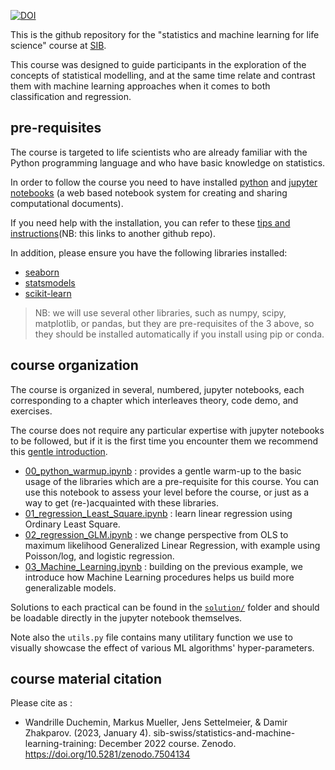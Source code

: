 [![DOI](https://zenodo.org/badge/DOI/10.5281/zenodo.7504134.svg)](https://doi.org/10.5281/zenodo.7504134)


This is the github repository for the "statistics and machine learning for life science" course at [SIB](https://www.sib.swiss).

This course was designed to guide participants in the exploration of the concepts of statistical modelling, 
and at the same time relate and contrast them with machine learning approaches when it comes to both classification and regression.

## pre-requisites

The course is targeted to life scientists who are already familiar with the Python programming language and who have basic knowledge on statistics.

In order to follow the course you need to have installed [python](https://www.python.org/) and [jupyter notebooks](https://www.jupyter.org/) (a web based notebook system for creating and sharing computational documents). 

If you need help with the installation, you can refer to these [tips and instructions](https://github.com/sib-swiss/first-steps-with-python-training/blob/master/setting_up_your_environment.md)(NB: this links to another github repo).

In addition, please ensure you have the following libraries installed:
 * [seaborn](https://seaborn.pydata.org/installing.html)
 * [statsmodels](https://www.statsmodels.org/stable/install.html)
 * [scikit-learn](https://scikit-learn.org/stable/install.html)

> NB: we will use several other libraries, such as numpy, scipy, matplotlib, or pandas, but they are pre-requisites of the 3 above, so they should be installed automatically if you install using pip or conda.


## course organization 

The course is organized in several, numbered, jupyter notebooks, each corresponding to a chapter which interleaves theory, code demo, and exercises.

The course does not require any particular expertise with jupyter notebooks to be followed, but if it is the first time you encounter them we recommend this [gentle introduction](https://realpython.com/jupyter-notebook-introduction/).

 * [00_python_warmup.ipynb](00_python_warmup.ipynb) : provides a gentle warm-up to the basic usage of the libraries which are a pre-requisite for this course. You can use this notebook to assess your level before the course, or just as a way to get (re-)acquainted with these libraries.
 * [01_regression_Least_Square.ipynb](01_regression_Least_Square.ipynb) : learn linear regression using Ordinary Least Square.
 * [02_regression_GLM.ipynb](02_regression_GLM.ipynb) : we change perspective from OLS to maximum likelihood Generalized Linear Regression, with example using Poisson/log, and logistic regression.
 * [03_Machine_Learning.ipynb](03_Machine_Learning.ipynb) : building on the previous example, we introduce how Machine Learning procedures helps us build more generalizable models.

Solutions to each practical can be found in the [`solution/`](solutions/) folder and should be loadable directly in the jupyter notebook themselves.

Note also the `utils.py` file contains many utilitary function we use to visually showcase the effect of various ML algorithms' hyper-parameters.


## course material citation

Please cite as : 

 * Wandrille Duchemin, Markus Mueller, Jens Settelmeier, & Damir Zhakparov. (2023, January 4). sib-swiss/statistics-and-machine-learning-training: December 2022 course. Zenodo. https://doi.org/10.5281/zenodo.7504134
